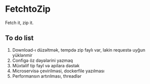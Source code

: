 # FetchtoZip
Fetch it, zip it.


## To do list
1. Download-ı düzəltmək, tempdə zip faylı var, lakin requestə uyğun yüklənmir
2. Configə öz dəyələrini yazmaq
3. Müxtəlif tip fayl və apilara dəstək
4. Microservisə çevirilməsi, dockerfile yazılması
5. Performansın artırılması, threadlər
